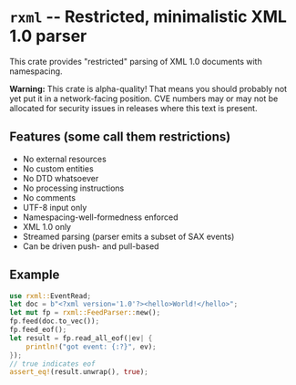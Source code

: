 # `rxml` -- Restricted, minimalistic XML 1.0 parser

This crate provides "restricted" parsing of XML 1.0 documents with
namespacing.

**Warning:** This crate is alpha-quality! That means you should probably not
yet put it in a network-facing position. CVE numbers may or may not be
allocated for security issues in releases where this text is present.

## Features (some call them restrictions)

* No external resources
* No custom entities
* No DTD whatsoever
* No processing instructions
* No comments
* UTF-8 input only
* Namespacing-well-formedness enforced
* XML 1.0 only
* Streamed parsing (parser emits a subset of SAX events)
* Can be driven push- and pull-based

## Example

```rust
use rxml::EventRead;
let doc = b"<?xml version='1.0'?><hello>World!</hello>";
let mut fp = rxml::FeedParser::new();
fp.feed(doc.to_vec());
fp.feed_eof();
let result = fp.read_all_eof(|ev| {
	println!("got event: {:?}", ev);
});
// true indicates eof
assert_eq!(result.unwrap(), true);
```
